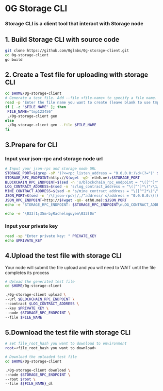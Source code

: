 
# 0G Storage CLI
### Storage CLI is a client tool that interact with Storage node

## 1. Build Storage CLI with source code
 ```bash
git clone https://github.com/0glabs/0g-storage-client.git
cd 0g-storage-client
go build
 ```

## 2. Create a Test file for uploading with storage CLI
 ```bash
cd $HOME/0g-storage-client
# Generate a test file. Add --file <file-name> to specify a file name.
read -p "Enter the file name you want to create (leave blank to use tmp123456): " FILE_NAME
if [ -z "$FILE_NAME" ]; then
  FILE_NAME="tmp123456"
  ./0g-storage-client gen
else
  ./0g-storage-client gen --file $FILE_NAME
fi
 ```

## 3.Prepare for CLI
### Input your json-rpc and storage node url
 ```bash
# Input your json-rpc and storage node URL
STORAGE_PORT=$(grep -oP '(?<=rpc_listen_address = "0.0.0.0:)\d+(?=")' $HOME/0g-storage-node/run/config-testnet.toml)
STORAGE_RPC_ENDPOINT=http://$(wget -qO- eth0.me):$STORAGE_PORT
BLOCKCHAIN_RPC_ENDPOINT=$(sed -n 's/blockchain_rpc_endpoint = "\([^"]*\)"/\1/p' $HOME/0g-storage-node/run/config-testnet.toml)
LOG_CONTRACT_ADDRESS=$(sed -n 's/log_contract_address = "\([^"]*\)"/\1/p' $HOME/0g-storage-node/run/config-testnet.toml)
MINE_CONTRACT_ADDRESS=$(sed -n 's/mine_contract_address = "\([^"]*\)"/\1/p' $HOME/0g-storage-node/run/config-testnet.toml)
JSON_PORT=$(sed -n '/\[json-rpc\]/,/^address/ s/address = "0.0.0.0:\([0-9]*\)".*/\1/p' $HOME/.0gchain/config/app.toml)
JSON_RPC_ENDPOINT=http://$(wget -qO- eth0.me):$JSON_PORT
echo -e "STORAGE_RPC_ENDPOINT: $STORAGE_RPC_ENDPOINT\nLOG_CONTRACT_ADDRESS: $LOG_CONTRACT_ADDRESS\nMINE_CONTRACT_ADDRESS: $MINE_CONTRACT_ADDRESS\nBLOCKCHAIN_RPC_ENDPOINT: $BLOCKCHAIN_RPC_ENDPOINT\nJSON_RPC_ENDPOINT: $JSON_RPC_ENDPOINT"

echo -e "\033[1;35m-byRachelnguyen\033[0m"
```
### Input your private key 
 ```bash
 read -sp "Enter private key: " PRIVATE_KEY
 echo $PRIVATE_KEY

 ```

## 4.Upload the test file with storage CLI
Your node will submit the file upload and you will need to WAIT until the file completes its process

 ```bash
# Upload the generated test file
cd $HOME/0g-storage-client

./0g-storage-client upload \
--url $BLOCKCHAIN_RPC_ENDPOINT \
--contract $LOG_CONTRACT_ADDRESS \
--key $PRIVATE_KEY \
--node $STORAGE_RPC_ENDPOINT \
--file $FILE_NAME

 ```
## 5.Download the test file with storage CLI
 ```bash
# set file_root_hash you want to download to environment
root=<file_root_hash you want to download>
 ```

 ```bash
# Download the uploaded test file
cd $HOME/0g-storage-client

./0g-storage-client download \
--node $STORAGE_RPC_ENDPOINT \
--root $root \
--file ${FILE_NAME}_dl
 ```
